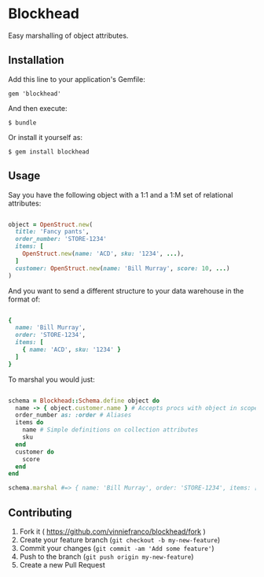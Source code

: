 # Blockhead

Easy marshalling of object attributes.

## Installation

Add this line to your application's Gemfile:

    gem 'blockhead'

And then execute:

    $ bundle

Or install it yourself as:

    $ gem install blockhead

## Usage

Say you have the following object with a 1:1 and a 1:M set of relational attributes:

```ruby

object = OpenStruct.new(
  title: 'Fancy pants',
  order_number: 'STORE-1234'
  items: [
    OpenStruct.new(name: 'ACD', sku: '1234', ...),
  ]
  customer: OpenStruct.new(name: 'Bill Murray', score: 10, ...)
)

```

And you want to send a different structure to your data warehouse in the format of:

```ruby

{
  name: 'Bill Murray',
  order: 'STORE-1234',
  items: [
    { name: 'ACD', sku: '1234' }
  ]
}

```

To marshal you would just:

```ruby

schema = Blockhead::Schema.define object do
  name -> { object.customer.name } # Accepts procs with object in scope
  order_number as: :order # Aliases
  items do
    name # Simple definitions on collection attributes
    sku
  end
  customer do
    score
  end
end

schema.marshal #=> { name: 'Bill Murray', order: 'STORE-1234', items: [{ name: 'ACD', sku: '1234' }], customer: { score: 10 } }

```

## Contributing

1. Fork it ( https://github.com/vinniefranco/blockhead/fork )
2. Create your feature branch (`git checkout -b my-new-feature`)
3. Commit your changes (`git commit -am 'Add some feature'`)
4. Push to the branch (`git push origin my-new-feature`)
5. Create a new Pull Request
